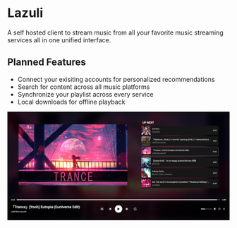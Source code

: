 # Lazuli

A self hosted client to stream music from all your favorite music streaming services all in one unified interface.

## Planned Features

-   Connect your exisiting accounts for personalized recommendations
-   Search for content across all music platforms
-   Synchronize your playlist across every service
-   Local downloads for offline playback

![alt text](https://github.com/Eclypsed/Lazuli/blob/Lazuli-TypeScript/static/WIP-2024-06-04.png)
